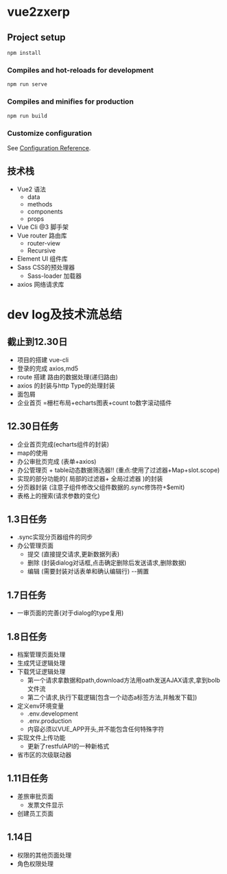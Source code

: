 # vue2zxerp

## Project setup

```
npm install
```

### Compiles and hot-reloads for development

```
npm run serve
```

### Compiles and minifies for production

```
npm run build
```

### Customize configuration

See [Configuration Reference](https://cli.vuejs.org/config/).

## 技术栈

+ Vue2 语法
    + data
    + methods
    + components
    + props
+ Vue Cli @3 脚手架
+ Vue router 路由库
    + router-view
    + Recursive
+ Element UI 组件库
+ Sass CSS的预处理器
    + Sass-loader 加载器
+ axios 网络请求库

# dev log及技术流总结

## 截止到12.30日

+ 项目的搭建 vue-cli
+ 登录的完成 axios,md5
+ route 搭建 路由的数据处理(递归路由)
+ axios 的封装与http Type的处理封装
+ 面包屑
+ 企业首页 =栅栏布局+echarts图表+count to数字滚动插件

## 12.30日任务

+ 企业首页完成(echarts组件的封装)
+ map的使用
+ 办公审批页完成 (表单+axios)
+ 办公管理页 + table动态数据筛选器!! (重点:使用了过滤器+Map+slot.scope)
+ 实现的部分功能的( 局部的过滤器+ 全局过滤器 )的封装
+ 分页器封装 (注意子组件修改父组件数据的.sync修饰符+$emit)
+ 表格上的搜索(请求参数的变化)

## 1.3日任务

+ .sync实现分页器组件的同步
+ 办公管理页面
    + 提交 (直接提交请求,更新数据列表)
    + 删除 (封装dialog对话框,点击确定删除后发送请求,删除数据)
    + 编辑 (需要封装对话表单和确认编辑行) --搁置

## 1.7日任务

+ 一审页面的完善(对于dialog的type复用)

## 1.8日任务

+ 档案管理页面处理
+ 生成凭证逻辑处理
+ 下载凭证逻辑处理
    + 第一个请求拿数据和path,download方法用oath发送AJAX请求,拿到bolb文件流
    + 第二个请求,执行下载逻辑[包含一个动态a标签方法,并触发下载])
+ 定义env环境变量
    + .env.development
    + .env.production
    + 内容必须以VUE_APP开头,并不能包含任何特殊字符
+ 实现文件上传功能
    + 更新了restfulAPI的一种新格式
+ 省市区的次级联动器

## 1.11日任务

+ 差旅审批页面
    + 发票文件显示
+ 创建员工页面

## 1.14日

+ 权限的其他页面处理
+ 角色权限处理